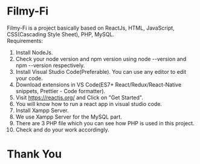 # Filmy-Fi
Filmy-Fi is a project basically based on ReactJs, HTML, JavaScript, CSS(Cascading Style Sheet), PHP, MySQL. <br/>
Requirements: <br/>
1. Install NodeJs. <br/>
2. Check your node version and npm version using node --version and npm --version respectively. <br/>
3. Install Visual Studio Code(Preferable). You can use any editor to edit your code. <br/>
4. Download extensions in VS Code(ES7+ React/Redux/React-Native snippets, Prettier - Code formatter). <br/>
5. Visit https://reactjs.org/ and Click on "Get Started". <br/>
6. You will know how to run a react app in visual studio code. <br/>
7. Install Xampp Server.
8. We use Xampp Server for the MySQL part.
9. There are 3 PHP file which you can see how PHP is used in this project.
10. Check and do your work accordingly.


# Thank You
